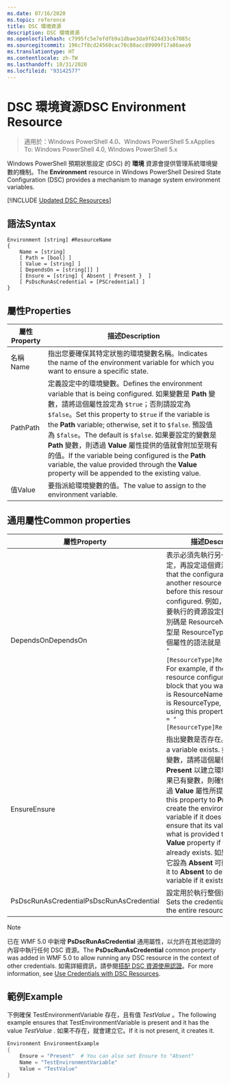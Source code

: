 ```yaml
---
ms.date: 07/16/2020
ms.topic: reference
title: DSC 環境資源
description: DSC 環境資源
ms.openlocfilehash: c7995fc5e7efdfb9a1dbae3da9f824d33c67085c
ms.sourcegitcommit: 196c7f8cd24560cac70c88acc89909f17a86aea9
ms.translationtype: HT
ms.contentlocale: zh-TW
ms.lasthandoff: 10/31/2020
ms.locfileid: "93142577"
---
```

# <a name="dsc-environment-resource"></a><span data-ttu-id="466e9-103">DSC 環境資源</span><span class="sxs-lookup"><span data-stu-id="466e9-103">DSC Environment Resource</span></span>

> <span data-ttu-id="466e9-104">適用於：Windows PowerShell 4.0、Windows PowerShell 5.x</span><span class="sxs-lookup"><span data-stu-id="466e9-104">Applies To: Windows PowerShell 4.0, Windows PowerShell 5.x</span></span>

<span data-ttu-id="466e9-105">Windows PowerShell 預期狀態設定 (DSC) 的 **環境** 資源會提供管理系統環境變數的機制。</span><span class="sxs-lookup"><span data-stu-id="466e9-105">The **Environment** resource in Windows PowerShell Desired State Configuration (DSC) provides a mechanism to manage system environment variables.</span></span>

[!INCLUDE [Updated DSC Resources](../../../../../includes/dsc-resources.md)]

## <a name="syntax"></a><span data-ttu-id="466e9-106">語法</span><span class="sxs-lookup"><span data-stu-id="466e9-106">Syntax</span></span>

```Syntax
Environment [string] #ResourceName
{
    Name = [string]
    [ Path = [bool] ]
    [ Value = [string] ]
    [ DependsOn = [string[]] ]
    [ Ensure = [string] { Absent | Present }  ]
    [ PsDscRunAsCredential = [PSCredential] ]
}
```

## <a name="properties"></a><span data-ttu-id="466e9-107">屬性</span><span class="sxs-lookup"><span data-stu-id="466e9-107">Properties</span></span>

|<span data-ttu-id="466e9-108">屬性</span><span class="sxs-lookup"><span data-stu-id="466e9-108">Property</span></span> |<span data-ttu-id="466e9-109">描述</span><span class="sxs-lookup"><span data-stu-id="466e9-109">Description</span></span> |
|---|---|
|<span data-ttu-id="466e9-110">名稱</span><span class="sxs-lookup"><span data-stu-id="466e9-110">Name</span></span> |<span data-ttu-id="466e9-111">指出您要確保其特定狀態的環境變數名稱。</span><span class="sxs-lookup"><span data-stu-id="466e9-111">Indicates the name of the environment variable for which you want to ensure a specific state.</span></span> |
|<span data-ttu-id="466e9-112">Path</span><span class="sxs-lookup"><span data-stu-id="466e9-112">Path</span></span> |<span data-ttu-id="466e9-113">定義設定中的環境變數。</span><span class="sxs-lookup"><span data-stu-id="466e9-113">Defines the environment variable that is being configured.</span></span> <span data-ttu-id="466e9-114">如果變數是 **Path** 變數，請將這個屬性設定為 `$true`；否則請設定為 `$false`。</span><span class="sxs-lookup"><span data-stu-id="466e9-114">Set this property to `$true` if the variable is the **Path** variable; otherwise, set it to `$false`.</span></span> <span data-ttu-id="466e9-115">預設值為 `$false`。</span><span class="sxs-lookup"><span data-stu-id="466e9-115">The default is `$false`.</span></span> <span data-ttu-id="466e9-116">如果要設定的變數是 **Path** 變數，則透過 **Value** 屬性提供的值就會附加至現有的值。</span><span class="sxs-lookup"><span data-stu-id="466e9-116">If the variable being configured is the **Path** variable, the value provided through the **Value** property will be appended to the existing value.</span></span> |
|<span data-ttu-id="466e9-117">值</span><span class="sxs-lookup"><span data-stu-id="466e9-117">Value</span></span> |<span data-ttu-id="466e9-118">要指派給環境變數的值。</span><span class="sxs-lookup"><span data-stu-id="466e9-118">The value to assign to the environment variable.</span></span> |

## <a name="common-properties"></a><span data-ttu-id="466e9-119">通用屬性</span><span class="sxs-lookup"><span data-stu-id="466e9-119">Common properties</span></span>

|<span data-ttu-id="466e9-120">屬性</span><span class="sxs-lookup"><span data-stu-id="466e9-120">Property</span></span> |<span data-ttu-id="466e9-121">描述</span><span class="sxs-lookup"><span data-stu-id="466e9-121">Description</span></span> |
|---|---|
|<span data-ttu-id="466e9-122">DependsOn</span><span class="sxs-lookup"><span data-stu-id="466e9-122">DependsOn</span></span> |<span data-ttu-id="466e9-123">表示必須先執行另一個資源的設定，再設定這個資源。</span><span class="sxs-lookup"><span data-stu-id="466e9-123">Indicates that the configuration of another resource must run before this resource is configured.</span></span> <span data-ttu-id="466e9-124">例如，如果第一個想要執行的資源設定指令碼區塊識別碼是 ResourceName，而其類型是 ResourceType，則使用這個屬性的語法就是 `DependsOn = "[ResourceType]ResourceName"`。</span><span class="sxs-lookup"><span data-stu-id="466e9-124">For example, if the ID of the resource configuration script block that you want to run first is ResourceName and its type is ResourceType, the syntax for using this property is `DependsOn = "[ResourceType]ResourceName"`.</span></span> |
|<span data-ttu-id="466e9-125">Ensure</span><span class="sxs-lookup"><span data-stu-id="466e9-125">Ensure</span></span> |<span data-ttu-id="466e9-126">指出變數是否存在。</span><span class="sxs-lookup"><span data-stu-id="466e9-126">Indicates if a variable exists.</span></span> <span data-ttu-id="466e9-127">如果沒有環境變數，請將這個屬性設為 **Present** 以建立環境變數；或如果已有變數，則確保其值符合透過 **Value** 屬性所提供的值。</span><span class="sxs-lookup"><span data-stu-id="466e9-127">Set this property to **Present** to create the environment variable if it does not exist or to ensure that its value matches what is provided through the **Value** property if the variable already exists.</span></span> <span data-ttu-id="466e9-128">如果有變數，將它設為 **Absent** 可刪除變數。</span><span class="sxs-lookup"><span data-stu-id="466e9-128">Set it to **Absent** to delete the variable if it exists.</span></span> |
|<span data-ttu-id="466e9-129">PsDscRunAsCredential</span><span class="sxs-lookup"><span data-stu-id="466e9-129">PsDscRunAsCredential</span></span> |<span data-ttu-id="466e9-130">設定用於執行整個資源的認證。</span><span class="sxs-lookup"><span data-stu-id="466e9-130">Sets the credential for running the entire resource as.</span></span> |

> [!NOTE]
> <span data-ttu-id="466e9-131">已在 WMF 5.0 中新增 **PsDscRunAsCredential** 通用屬性，以允許在其他認證的內容中執行任何 DSC 資源。</span><span class="sxs-lookup"><span data-stu-id="466e9-131">The **PsDscRunAsCredential** common property was added in WMF 5.0 to allow running any DSC resource in the context of other credentials.</span></span> <span data-ttu-id="466e9-132">如需詳細資訊，請參閱[搭配 DSC 資源使用認證](../../../configurations/runasuser.md)。</span><span class="sxs-lookup"><span data-stu-id="466e9-132">For more information, see [Use Credentials with DSC Resources](../../../configurations/runasuser.md).</span></span>

## <a name="example"></a><span data-ttu-id="466e9-133">範例</span><span class="sxs-lookup"><span data-stu-id="466e9-133">Example</span></span>

<span data-ttu-id="466e9-134">下例確保 TestEnvironmentVariable 存在，且有值 _TestValue_ 。</span><span class="sxs-lookup"><span data-stu-id="466e9-134">The following example ensures that TestEnvironmentVariable is present and it has the value _TestValue_ .</span></span> <span data-ttu-id="466e9-135">如果不存在，就會建立它。</span><span class="sxs-lookup"><span data-stu-id="466e9-135">If it is not present, it creates it.</span></span>

```powershell
Environment EnvironmentExample
{
    Ensure = "Present"  # You can also set Ensure to "Absent"
    Name = "TestEnvironmentVariable"
    Value = "TestValue"
}
```

